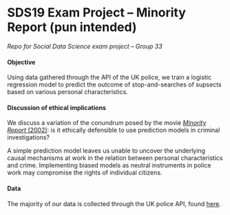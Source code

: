 # SDS19 Exam Project – Minority Report (pun intended)

*Repo for Social Data Science exam project – Group 33*

#### Objective
Using data gathered through the API of the UK police, we train a logistic regression model to predict the outcome of stop-and-searches of supsects based on various personal characteristics.

#### Discussion of ethical implications
We discuss a variation of the conundrum posed by the movie [*Minority Report* (2002)](https://www.imdb.com/title/tt0181689/): is it ethically defensible to use prediction models in criminal investigations?

A simple prediction model leaves us unable to uncover the underlying causal mechanisms at work in the relation between personal characteristics and crime. Implementing biased models as neutral instruments in police work may compromise the rights of individual citizens.

#### Data
The majority of our data is collected through the UK police API, found [here](https://data.police.uk).

